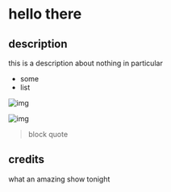# hello there

## description

this is a description about nothing in particular

-   some
-   list

![img](someimage)

![img](hi)

> block quote

## credits

what an amazing show tonight
